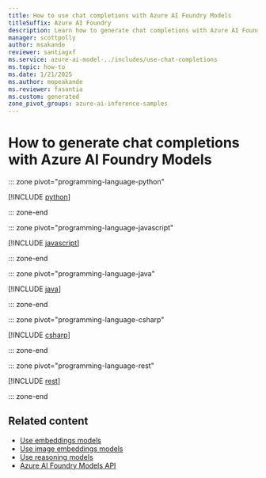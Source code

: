 ```yaml
---
title: How to use chat completions with Azure AI Foundry Models
titleSuffix: Azure AI Foundry
description: Learn how to generate chat completions with Azure AI Foundry Models
manager: scottpolly
author: msakande
reviewer: santiagxf
ms.service: azure-ai-model-../includes/use-chat-completions
ms.topic: how-to
ms.date: 1/21/2025
ms.author: mopeakande
ms.reviewer: fasantia
ms.custom: generated
zone_pivot_groups: azure-ai-inference-samples
---
```


# How to generate chat completions with Azure AI Foundry Models


::: zone pivot="programming-language-python"

[!INCLUDE [python](../includes/use-chat-completions/python.md)]

::: zone-end


::: zone pivot="programming-language-javascript"

[!INCLUDE [javascript](../includes/use-chat-completions/javascript.md)]

::: zone-end


::: zone pivot="programming-language-java"

[!INCLUDE [java](../includes/use-chat-completions/java.md)]

::: zone-end


::: zone pivot="programming-language-csharp"

[!INCLUDE [csharp](../includes/use-chat-completions/csharp.md)]

::: zone-end


::: zone pivot="programming-language-rest"

[!INCLUDE [rest](../includes/use-chat-completions/rest.md)]

::: zone-end


## Related content

* [Use embeddings models](use-embeddings.md)
* [Use image embeddings models](use-image-embeddings.md)
* [Use reasoning models](use-chat-reasoning.md)
* [Azure AI Foundry Models API](.././reference/reference-model-../includes/use-chat-completions-api.md)
